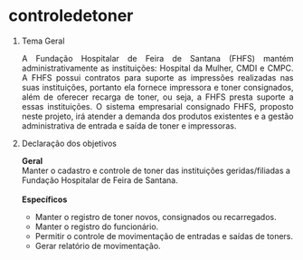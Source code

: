 # controledetoner



1. Tema Geral

    <p align="Justify">A Fundação Hospitalar de Feira de Santana (FHFS) mantém administrativamente
    as instituições: Hospital da Mulher, CMDI e CMPC. A FHFS possui contratos para suporte
    as impressões realizadas nas suas instituições, portanto ela fornece impressora e toner
    consignados, além de oferecer recarga de toner, ou seja, a FHFS presta suporte a essas
    instituições.
    O sistema empresarial consignado FHFS, proposto neste projeto, irá atender a demanda dos
    produtos existentes e a gestão administrativa de entrada e saída de toner e impressoras.</p>

2. Declaração dos objetivos

    <b>Geral</b><br>
    Manter o cadastro e controle de toner das instituições geridas/filiadas a Fundação Hospitalar de Feira de Santana.<br><br>
    <b>Específicos</b>
    <ul>
      <li>Manter o registro de toner novos, consignados ou recarregados.</li>
      <li>Manter o registro do funcionário.</li>
      <li>Permitir o controle de movimentação de entradas e saídas de toners.</li>
      <li>Gerar relatório de movimentação.</li>
    </ul>















